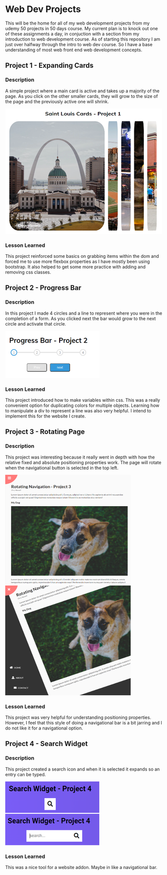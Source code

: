 # Web Dev Projects
This will be the home for all of my web development projects from my udemy 50 projects in 50 days course.
My current plan is to knock out one of these assignments a day, in conjuction with a section from my introduction to web development course. 
As of starting this repository I am just over halfway through the intro to web dev course. So I have a base understanding of most web front end web development concepts.

## Project 1 - Expanding Cards
### Description
A simple project where a main card is active and takes up a majority of the page. As you click on the other smaller cards, they will grow to the size of the page and the previously active one will shrink.

<img src="50ProjectsIn50Days/Images/ExpandingCard.PNG" alt="alt" width="500" height="400">

### Lesson Learned
This project reinforced some basics on grabbing items within the dom and forced me to use more flexbox properties as I have mostly been using bootstrap.  It also helped to get some more practice with adding and removing css classes.

## Project 2 - Progress Bar
### Description
In this project I made 4 circles and a line to represent where you were in the completion of a form. As you clicked next the bar would grow to the next circle and activate that circle. 

<img src="50ProjectsIn50Days/Images/ProgressBar.PNG" alt="alt" width="300" height="150">

### Lesson Learned
This project introduced how to make variables within css. This was a really convenient option for duplicating colors for multiple objects. Learning how to manipulate a div to represent a line was also very helpful. I intend to implement this for the website I create.

## Project 3 - Rotating Page  
### Description
This project was interesting because it really went in depth with how the relative fixed and absolute positioning properties work. The page will rotate when the navigational button is selected in the top left.

<img src="50ProjectsIn50Days/Images/rotate-pj-1.PNG" alt="alt" width="400" height="350"> <img src="50ProjectsIn50Days/Images/rotate-pj-2.PNG" alt="alt" width="400" height="350"> 
                                                                   
### Lesson Learned
This project was very helpful for understanding positioning properties. However, I feel that this style of doing a navigational bar is a bit jarring and I do not like it for a navigational option.

## Project 4 - Search Widget
### Description
This project created a search icon and when it is selected it expands so an entry can be typed.

<img src="50ProjectsIn50Days/Images/search_pj-1.PNG" alt="alt" width="300" height="100">
<img src="50ProjectsIn50Days/Images/search_pj-2.PNG" alt="alt" width="300" height="100">

### Lesson Learned
This was a nice tool for a website addon. Maybe in like a navigational bar.
